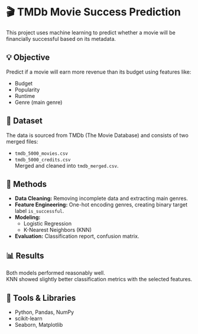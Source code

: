 # 🎬 TMDb Movie Success Prediction

This project uses machine learning to predict whether a movie will be financially successful based on its metadata.

## 💡 Objective

Predict if a movie will earn more revenue than its budget using features like:

- Budget
- Popularity
- Runtime
- Genre (main genre)

## 📁 Dataset

The data is sourced from TMDb (The Movie Database) and consists of two merged files:  
- `tmdb_5000_movies.csv`  
- `tmdb_5000_credits.csv`  
Merged and cleaned into `tmdb_merged.csv`.

## 🧪 Methods

- **Data Cleaning:** Removing incomplete data and extracting main genres.
- **Feature Engineering:** One-hot encoding genres, creating binary target label `is_successful`.
- **Modeling:**
  - Logistic Regression
  - K-Nearest Neighbors (KNN)
- **Evaluation:** Classification report, confusion matrix.

## 📊 Results

Both models performed reasonably well.  
KNN showed slightly better classification metrics with the selected features.

## 🔧 Tools & Libraries

- Python, Pandas, NumPy
- scikit-learn
- Seaborn, Matplotlib
